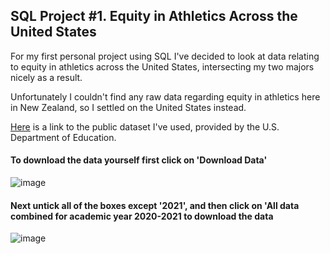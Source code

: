 ## SQL Project #1. Equity in Athletics Across the United States

For my first personal project using SQL I've decided to look at data relating to equity in athletics across the United States, intersecting my two majors nicely as a result.

Unfortunately I couldn't find any raw data regarding equity in athletics here in New Zealand, so I settled on the United States instead. 

[Here](https://ope.ed.gov/athletics/#/) is a link to the public dataset I've used, provided by the U.S. Department of Education.

#### To download the data yourself first click on 'Download Data'

![image](https://user-images.githubusercontent.com/105367716/169646391-d8b1949e-2f69-4cbb-83ee-772d76143e0e.png)


#### Next untick all of the boxes except '2021', and then click on 'All data combined for academic year 2020-2021 to download the data

![image](https://user-images.githubusercontent.com/105367716/169646224-80e0ef60-9172-4927-adaa-3f0df8c8dc79.png)

